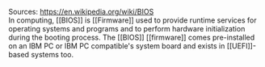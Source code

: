 Sources:
https://en.wikipedia.org/wiki/BIOS
\
In computing, [[BIOS]] is [[Firmware]] used to provide runtime services for operating systems and programs and to perform hardware initialization during the booting process. The [[BIOS]] [[firmware]] comes pre-installed on an IBM PC or IBM PC compatible's system board and exists in [[UEFI]]-based systems too.
